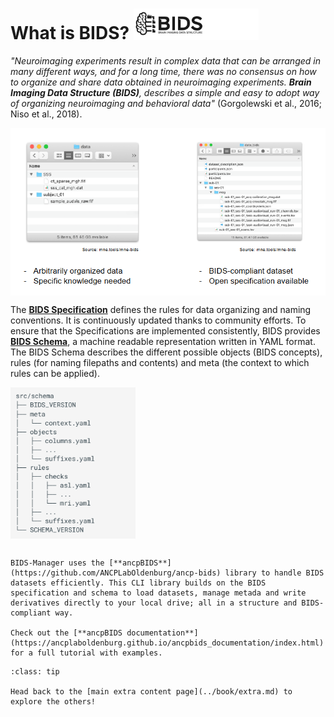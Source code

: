 # What is BIDS? <img src="../static/bids/logo.jpg" alt="bids-logo" width="200px">
*"Neuroimaging experiments result in complex data that can be arranged in many different ways, and for a long time, there was no consensus on how to organize and share data obtained in neuroimaging experiments. **Brain Imaging Data Structure (BIDS)**, describes a simple and easy to adopt way of organizing neuroimaging and behavioral data"* (Gorgolewski et al., 2016; Niso et al., 2018). 

<img src="../static/bids/bids-order.jpg" alt="bids-order" width="600px" align="center">



The **[BIDS Specification](https://bids-specification.readthedocs.io/en/stable/)** defines the rules for data organizing and naming conventions. It is continuously updated thanks to community efforts. To ensure that the Specifications are implemented consistently, BIDS provides **[BIDS Schema](https://bids-specification.readthedocs.io/en/stable/appendices/schema.html)**, a machine readable representation written in YAML format. The BIDS Schema describes the different possible objects (BIDS concepts), rules (for naming filepaths and contents) and meta (the context to which rules can be applied).

<img src="../static/bids/bids-schema.png" alt="bids-schema" width="200px" align="center">

```{admonition} ancpBIDS

BIDS-Manager uses the [**ancpBIDS**](https://github.com/ANCPLabOldenburg/ancp-bids) library to handle BIDS datasets efficiently. This CLI library builds on the BIDS specification and schema to load datasets, manage metada and write derivatives directly to your local drive; all in a structure and BIDS-compliant way.

Check out the [**ancpBIDS documentation**](https://ancplaboldenburg.github.io/ancpbids_documentation/index.html) for a full tutorial with examples.

```

```{admonition} Want to check more extra content?
:class: tip

Head back to the [main extra content page](../book/extra.md) to explore the others!

``` 
